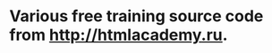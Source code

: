 Various free training source code from http://htmlacademy.ru.
============================================================
